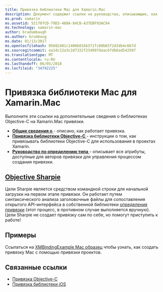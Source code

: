 ```yaml
---
title: Привязка библиотеки Mac для Xamarin.Mac
description: Документ содержит ссылки на руководства, описывающие, как работать с привязками Objective-C в приложении Xamarin.Mac, включая Sharpie цель и примеры кода.
ms.prod: xamarin
ms.assetid: 521707CD-79D3-488A-84CB-A37EBF93AC94
ms.technology: xamarin-mac
author: bradumbaugh
ms.author: brumbaug
ms.date: 01/13/2017
ms.openlocfilehash: 05602401c1408b016b371fc00b65f2d3db4c667d
ms.sourcegitcommit: ea1dc12a3c2d7322f234997daacbfdb6ad542507
ms.translationtype: MT
ms.contentlocale: ru-RU
ms.lasthandoff: 06/05/2018
ms.locfileid: "34792225"
---
```

# <a name="binding-mac-libraries-for-xamarinmac"></a>Привязка библиотеки Mac для Xamarin.Mac

Выполните эти ссылки на дополнительные сведения о библиотеках Objective-C на Xamarin.Mac привязки.

- [**Общие сведения о** ](~/cross-platform/macios/binding/overview.md) -
  описано, как работает привязка.
- [**Привязка библиотеки Objective-C** ](~/cross-platform/macios/binding/objective-c-libraries.md) -
  инструкции о том, как привязывать библиотеки Objective-C для использования в проектах Xamarin.
- [**Руководство по определению типа** ](~/cross-platform/macios/binding/binding-types-reference.md) -
  описывает все атрибуты, доступные для авторов привязки для управления процессом создания привязки.

## <a name="objective-sharpiecross-platformmaciosbindingobjective-sharpieindexmd"></a>[Objective Sharpie](~/cross-platform/macios/binding/objective-sharpie/index.md)

Цели Sharpie является средством командной строки для начальной загрузки на первом этапе привязки.
Он работает путем синтаксического анализа заголовочные файлы для сопоставления открытого API-интерфейса в собственной библиотеки [определения привязки](~/cross-platform/macios/binding/binding-types-reference.md) (этот процесс, в противном случае выполняется вручную). Цели Sharpie не создает привязку сам по себе, но помогут приступить к работе!

## <a name="examples"></a>Примеры

Ссылаться на [XMBindingExample Mac образец](https://github.com/xamarin/mac-samples/tree/master/XMBindingExample) чтобы узнать, как создать привязку Mac с помощью привязки проектов.

## <a name="related-links"></a>Связанные ссылки

- [Привязка Objective-C](~/cross-platform/macios/binding/index.md)
- [Привязка библиотеки iOS](~/ios/platform/binding-objective-c/index.md)
